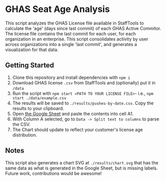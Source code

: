 # GHAS Seat Age Analysis
This script analyzes the GHAS License file available in StaffTools to calculate the 'age' (days since last commit) of each GHAS Active Commitor. The license file contains the last commit for each user, for each organization in an enterprise. This script consolidates activity by user across organizations into a single 'last commit', and generates a visualization for that data.

## Getting Started
1. Clone this repository and install dependencies with `npm i`
2. Download GHAS license `.csv` from StaffTools and (optionally) put it in `/data`
4. Run the script with `npm start <PATH TO YOUR LICENSE FILE>`- i.e., `npm start ./data/example.csv`
5. The results will be saved to `./results/pushes-by-date.csv`. Copy the results to your clipboard.
6. Open [the Google Sheet](https://docs.google.com/spreadsheets/d/1NbVSwkmyZy9T7TRx-zxmu0-5jAGBjlFw67yVNHkOJ5o/edit?usp=sharing) and paste the contents into cell A1.
7. With Column A selected, go to `Data -> Split text to columns` to parse the CSV.
8. The Chart should update to reflect your customer's license age distribution.

## Notes
This script also generates a chart SVG at `./results/chart.svg` that has the same data as what is generated in the Google Sheet, but is missing labels. Future work, contributions would be awesome!
